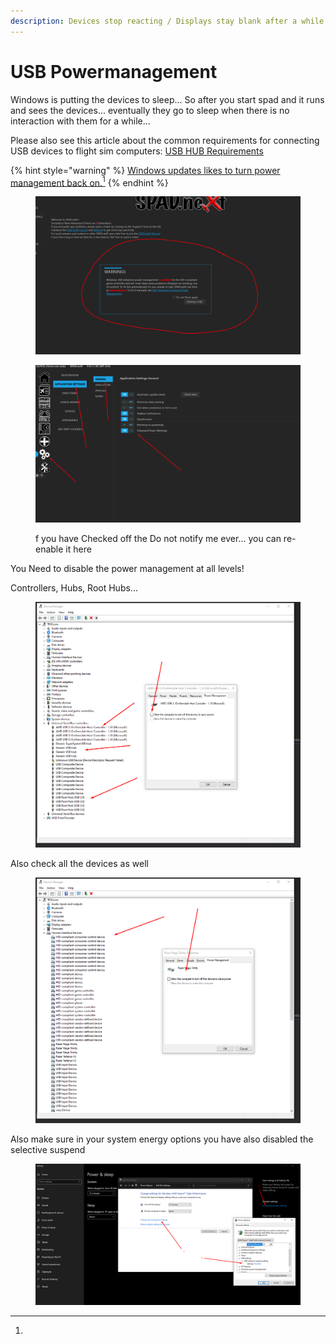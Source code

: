 ```yaml
---
description: Devices stop reacting / Displays stay blank after a while
---
```


# USB Powermanagement

Windows is putting the devices to sleep... So after you start spad and it runs and sees the devices... eventually they go to sleep when there is no interaction with them for a while...&#x20;

Please also see this article about the common requirements for connecting USB devices to flight sim computers: [USB HUB Requirements](../../hardware-specific/usb-hub-requirements.md)

{% hint style="warning" %}
[Windows updates likes to turn power management back on.](#user-content-fn-1)[^1]
{% endhint %}

<figure><img src="../../.gitbook/assets/grafik (1) (1) (1) (1) (1).png" alt=""><figcaption></figcaption></figure>

<figure><img src="../../.gitbook/assets/grafik (2) (1).png" alt=""><figcaption><p>f you have Checked off the Do not notify me ever... you can re-enable it here</p></figcaption></figure>

You Need to disable the power management at all levels!

Controllers, Hubs, Root Hubs...

<figure><img src="../../.gitbook/assets/grafik (3).png" alt=""><figcaption></figcaption></figure>

Also check all the devices as well

<figure><img src="../../.gitbook/assets/grafik (4).png" alt=""><figcaption></figcaption></figure>

Also make sure in your system energy options you have also disabled the selective suspend

<figure><img src="../../.gitbook/assets/grafik (5).png" alt=""><figcaption></figcaption></figure>

[^1]: 
